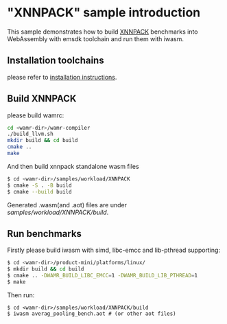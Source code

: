 "XNNPACK" sample introduction
==============

This sample demonstrates how to build [XNNPACK](https://github.com/google/XNNPACK) benchmarks into WebAssembly with emsdk toolchain and run them with iwasm.

## Installation toolchains

please refer to [installation instructions](../README.md).

## Build XNNPACK

please build wamrc:

``` bash
cd <wamr-dir>/wamr-compiler
./build_llvm.sh
mkdir build && cd build
cmake ..
make
```

And then build xnnpack standalone wasm files

```bash
$ cd <wamr-dir>/samples/workload/XNNPACK
$ cmake -S . -B build
$ cmake --build build
```

Generated .wasm(and .aot) files are under *samples/workload/XNNPACK/build*.

## Run benchmarks

Firstly please build iwasm with simd, libc-emcc and lib-pthread supporting:

``` bash
$ cd <wamr-dir>/product-mini/platforms/linux/
$ mkdir build && cd build
$ cmake .. -DWAMR_BUILD_LIBC_EMCC=1 -DWAMR_BUILD_LIB_PTHREAD=1
$ make
```

Then run:

``` shell
$ cd <wamr-dir>/samples/workload/XNNPACK/build
$ iwasm averag_pooling_bench.aot # (or other aot files)
```

